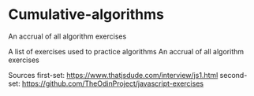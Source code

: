# Cumulative-algorithms
An accrual of all algorithm exercises


A list of exercises used to practice algorithms
An accrual of all algorithm exercises

Sources
first-set: https://www.thatjsdude.com/interview/js1.html
second-set: https://github.com/TheOdinProject/javascript-exercises
